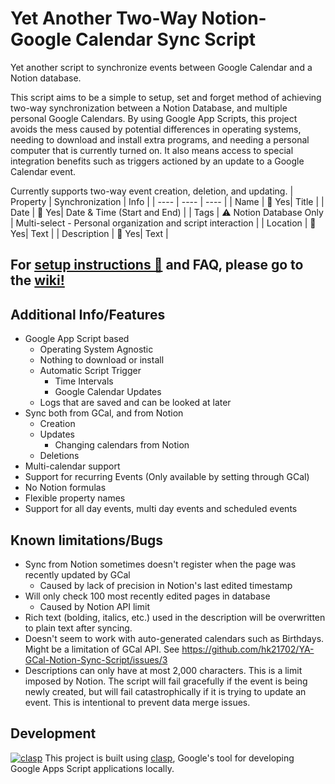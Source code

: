 # Yet Another Two-Way Notion-Google Calendar Sync Script 

Yet another script to synchronize events between Google Calendar and a Notion database.

This script aims to be a simple to setup, set and forget method of achieving two-way synchronization between a Notion Database, and multiple personal Google Calendars. By using Google App Scripts, this project avoids the mess caused by potential differences in operating systems, needing to download and install extra programs, and needing a personal computer that is currently turned on. It also means access to special integration benefits such as triggers actioned by an update to a Google Calendar event.

Currently supports two-way event creation, deletion, and updating.
| Property | Synchronization | Info |
| ---- | ---- | ---- |
| Name | 🔀 Yes| Title |
| Date | 🔀 Yes| Date & Time (Start and End) |
| Tags | ⚠️ Notion Database Only | Multi-select - Personal organization and script interaction |
| Location | 🔀 Yes| Text |
| Description | 🔀 Yes| Text |

## For [setup instructions 🔰](https://github.com/hk21702/YA-GCal-Notion-Sync-Script/wiki/Setup-Instructions%F0%9F%94%B0) and FAQ, please go to the [wiki!](https://github.com/hk21702/YA-GCal-Notion-Sync-Script/wiki)

## Additional Info/Features

- Google App Script based
  - Operating System Agnostic
  - Nothing to download or install
  - Automatic Script Trigger
    - Time Intervals
    - Google Calendar Updates
  - Logs that are saved and can be looked at later
- Sync both from GCal, and from Notion
  - Creation
  - Updates
    - Changing calendars from Notion
  - Deletions
- Multi-calendar support
- Support for recurring Events (Only available by setting through GCal)
- No Notion formulas
- Flexible property names
- Support for all day events, multi day events and scheduled events

## Known limitations/Bugs

- Sync from Notion sometimes doesn't register when the page was recently updated by GCal
  - Caused by lack of precision in Notion's last edited timestamp
- Will only check 100 most recently edited pages in database
  - Caused by Notion API limit
- Rich text (bolding, italics, etc.) used in the description will be overwritten to plain text after syncing.
- Doesn't seem to work with auto-generated calendars such as Birthdays. Might be a limitation of GCal API. See https://github.com/hk21702/YA-GCal-Notion-Sync-Script/issues/3
- Descriptions can only have at most 2,000 characters. This is a limit imposed by Notion. The script will fail gracefully if the event is being newly created, but will fail catastrophically if it is trying to update an event. This is intentional to prevent data merge issues.

## Development

[![clasp](https://img.shields.io/badge/built%20with-clasp-4285f4.svg)](https://github.com/google/clasp)
This project is built using [clasp](https://github.com/google/clasp), Google's tool for developing Google Apps Script applications locally.